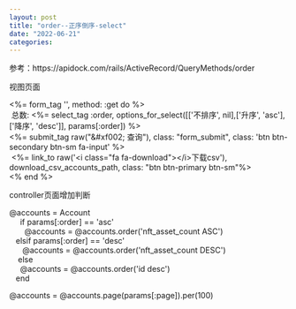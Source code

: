 ```yaml
---
layout: post
title: "order--正序倒序-select"
date: "2022-06-21"
categories: 
---
```

<p>参考：https://apidock.com/rails/ActiveRecord/QueryMethods/order</p>

<p>视图页面</p>

<p>&lt;%= form_tag &#39;&#39;, method: :get do %&gt;<br />
&nbsp;总数: &lt;%= select_tag :order, options_for_select([[&#39;不排序&#39;, nil],[&#39;升序&#39;, &#39;asc&#39;],[&#39;降序&#39;, &#39;desc&#39;]], params[:order]) %&gt;<br />
&lt;%= submit_tag raw(&quot;&amp;#xf002; 查询&quot;), class: &quot;form_submit&quot;, class: &#39;btn btn-secondary btn-sm fa-input&#39; %&gt;<br />
&nbsp;&lt;%= link_to raw(&#39;&lt;i class=&quot;fa fa-download&quot;&gt;&lt;/i&gt;下载csv&#39;), download_csv_accounts_path, class: &quot;btn btn-primary btn-sm&quot;%&gt;<br />
&lt;% end %&gt;</p>

<p>controller页面增加判断</p>

<p>@accounts = Account<br />
&nbsp;&nbsp;&nbsp;&nbsp; if params[:order] == &#39;asc&#39;<br />
&nbsp;&nbsp;&nbsp;&nbsp;&nbsp;&nbsp; @accounts = @accounts.order(&#39;nft_asset_count ASC&#39;)<br />
&nbsp;&nbsp; elsif params[:order] == &#39;desc&#39;<br />
&nbsp;&nbsp;&nbsp;&nbsp;&nbsp; @accounts = @accounts.order(&#39;nft_asset_count DESC&#39;)<br />
&nbsp;&nbsp;&nbsp; else<br />
&nbsp;&nbsp;&nbsp;&nbsp; @accounts = @accounts.order(&#39;id desc&#39;)<br />
&nbsp;&nbsp; end</p>

<p>@accounts = @accounts.page(params[:page]).per(100)</p>

<p>&nbsp;</p>

